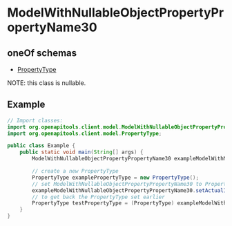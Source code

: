 

# ModelWithNullableObjectPropertyPropertyName30

## oneOf schemas
* [PropertyType](PropertyType.md)

NOTE: this class is nullable.

## Example
```java
// Import classes:
import org.openapitools.client.model.ModelWithNullableObjectPropertyPropertyName30;
import org.openapitools.client.model.PropertyType;

public class Example {
    public static void main(String[] args) {
        ModelWithNullableObjectPropertyPropertyName30 exampleModelWithNullableObjectPropertyPropertyName30 = new ModelWithNullableObjectPropertyPropertyName30();

        // create a new PropertyType
        PropertyType examplePropertyType = new PropertyType();
        // set ModelWithNullableObjectPropertyPropertyName30 to PropertyType
        exampleModelWithNullableObjectPropertyPropertyName30.setActualInstance(examplePropertyType);
        // to get back the PropertyType set earlier
        PropertyType testPropertyType = (PropertyType) exampleModelWithNullableObjectPropertyPropertyName30.getActualInstance();
    }
}
```


